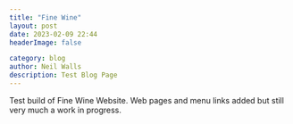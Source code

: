 ```yaml
---
title: "Fine Wine"
layout: post
date: 2023-02-09 22:44
headerImage: false

category: blog
author: Neil Walls
description: Test Blog Page
---
```

 


Test build of Fine Wine Website. Web pages and menu links added but still very much a work in progress.
